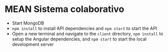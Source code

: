 # MEAN Sistema colaborativo

* Start MongoDB
* `npm install` to install API dependencies and `npm start` to start the API
* Open a new terminal and navigate to the `client` directory, `npm install` to setup the Angular dependencies, and `npm start` to start the local development server
